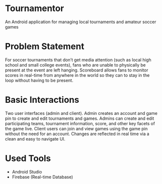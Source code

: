 # Tournamentor
An Android application for managing local tournaments and amateur soccer games

# Problem Statement
For soccer tournaments that don’t get media attention (such as local high school and small college events), fans who are unable to physically be present at the event are left hanging.
Scoreboard allows fans to monitor scores in real-time from anywhere in the world so they can to stay in the loop without having to be present.

# Basic Interactions
Two user interfaces (admin and client). Admin creates an account and game pin to create and edit tournaments and games. Admins can create and edit participating teams, tournament information, score, and other key facets of the game live. 
Client users can join and view games using the game pin without the need for an account. Changes are reflected in real time via a clean and easy to navigate UI.

# Used Tools
- Android Studio
- Firebase (Real-time Database)

